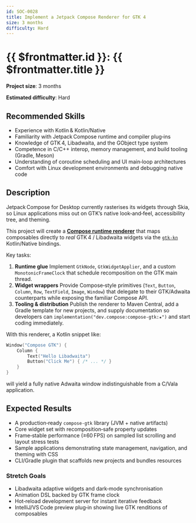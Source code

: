 ```yaml
---
id: SOC-0028
title: Implement a Jetpack Compose Renderer for GTK 4
size: 3 months
difficulty: Hard
---
```


# {{ $frontmatter.id }}: {{ $frontmatter.title }}

**Project size**: 3 months

**Estimated difficulty**: Hard

## Recommended Skills

- Experience with Kotlin & Kotlin/Native
- Familiarity with Jetpack Compose runtime and compiler plug‑ins
- Knowledge of GTK 4, Libadwaita, and the GObject type system
- Competence in C/C++ interop, memory management, and build tooling (Gradle, Meson)
- Understanding of coroutine scheduling and UI main‑loop architectures
- Comfort with Linux development environments and debugging native code

## Description

Jetpack Compose for Desktop currently rasterises its widgets through Skia, so Linux applications miss out on GTK’s native look‑and‑feel, accessibility tree, and theming.

This project will create a [**Compose runtime renderer**](https://developer.android.com/reference/kotlin/androidx/compose/runtime/Applier) that maps composables directly to _real_ GTK 4 / Libadwaita widgets via the [`gtk‑kn`](https://gitlab.com/gtk-kn/gtk-kn) Kotlin/Native bindings.

Key tasks:

1. **Runtime glue**
   Implement `GtkNode`, `GtkWidgetApplier`, and a custom `MonotonicFrameClock` that schedule recomposition on the GTK main thread.
2. **Widget wrappers**
   Provide Compose‑style primitives (`Text`, `Button`, `Column`, `Row`, `TextField`, `Image`, `Window`) that delegate to their GTK/Adwaita counterparts while exposing the familiar Compose API.
3. **Tooling & distribution**
   Publish the renderer to Maven Central, add a Gradle template for new projects, and supply documentation so developers can `implementation("dev.compose:compose-gtk:★")` and start coding immediately.

With this renderer, a Kotlin snippet like:

```kt [main.kt]
Window("Compose GTK") {
    Column {
        Text("Hello Libadwaita")
        Button("Click Me") { /* ... */ }
    }
}
```

will yield a fully native Adwaita window indistinguishable from a C/Vala application.

## Expected Results

- A production‑ready `compose‑gtk` library (JVM + native artifacts)
- Core widget set with recomposition‑safe property updates
- Frame‑stable performance (≥60 FPS) on sampled list scrolling and layout stress tests
- Sample applications demonstrating state management, navigation, and theming with CSS
- CLI/Gradle plugin that scaffolds new projects and bundles resources

### Stretch Goals

- Libadwaita adaptive widgets and dark‑mode synchronisation
- Animation DSL backed by GTK frame clock
- Hot‑reload development server for instant iterative feedback
- IntelliJ/VS Code preview plug‑in showing live GTK renditions of composables
